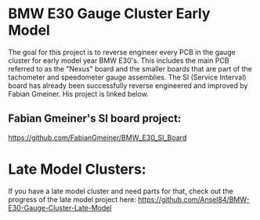 # BMW E30 Gauge Cluster Early Model
The goal for this project is to reverse engineer every PCB in the gauge cluster for early model year BMW E30's. This includes the main PCB referred to as the "Nexus" board and the smaller boards that are part of the tachometer and speedometer gauge assemblies. The SI (Service Interval) board has already been successfully reverse engineered and improved by Fabian Gmeiner. His project is linked below. 

## Fabian Gmeiner's SI board project:
https://github.com/FabianGmeiner/BMW_E30_SI_Board

# Late Model Clusters:
If you have a late model cluster and need parts for that, check out the progress of the late model project here: https://github.com/Ansel84/BMW-E30-Gauge-Cluster-Late-Model
